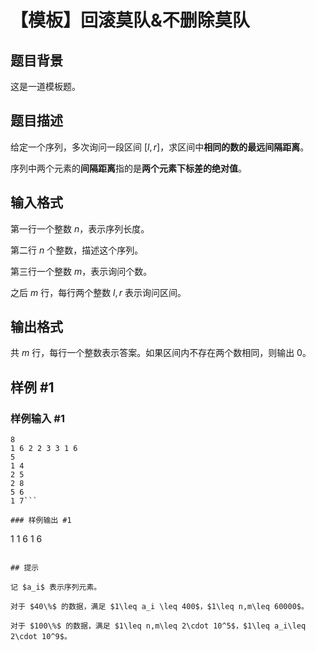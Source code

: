 # 【模板】回滚莫队&不删除莫队

## 题目背景

这是一道模板题。

## 题目描述

给定一个序列，多次询问一段区间 $[l,r]$，求区间中**相同的数的最远间隔距离**。

序列中两个元素的**间隔距离**指的是**两个元素下标差的绝对值**。

## 输入格式

第一行一个整数 $n$，表示序列长度。

第二行 $n$ 个整数，描述这个序列。

第三行一个整数 $m$，表示询问个数。

之后 $m$ 行，每行两个整数 $l,r$ 表示询问区间。

## 输出格式

共 $m$ 行，每行一个整数表示答案。如果区间内不存在两个数相同，则输出 $0$。

## 样例 #1

### 样例输入 #1
```
8
1 6 2 2 3 3 1 6
5
1 4
2 5
2 8
5 6
1 7```

### 样例输出 #1

```
1
1
6
1
6
```

## 提示

记 $a_i$ 表示序列元素。

对于 $40\%$ 的数据，满足 $1\leq a_i \leq 400$，$1\leq n,m\leq 60000$。

对于 $100\%$ 的数据，满足 $1\leq n,m\leq 2\cdot 10^5$，$1\leq a_i\leq 2\cdot 10^9$。


